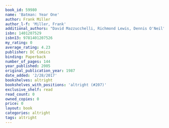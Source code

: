```yaml
---
book_id: 59980
name: 'Batman: Year One'
author: Frank Miller
author_l-f: 'Miller, Frank'
additional_authors: "David Mazzucchelli, Richmond Lewis, Dennis O'Neil"
isbn: 1401207529
isbn13: 9781401207526
my_rating: 0
average_rating: 4.23
publisher: DC Comics
binding: Paperback
number_of_pages: 144
year_published: 2005
original_publication_year: 1987
date_added: '2/28/2017'
bookshelves: altright
bookshelves_with_positions: 'altright (#207)'
exclusive_shelf: read
read_count: 0
owned_copies: 0
price: 0
layout: book
categories: altright
tags: altright
---
```

